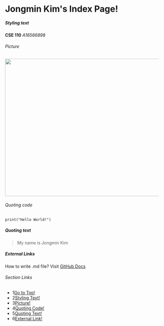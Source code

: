 # Jongmin Kim's Index Page!

##### Styling text #####
**CSE 110**
*A16566898*

###### Picture ######
<img src="IMG_4031.jpg" width="800" height="450">

###### Quoting code #####
```
print("Hello World!")
```

##### Quoting text #####
> My name is Jongmin Kim

##### External Links #####
How to write .md file?
Visit [GitHub Docs](https://docs.github.com/en/get-started/writing-on-github/getting-started-with-writing-and-formatting-on-github/basic-writing-and-formatting-syntax)

###### Section Links #####
- 1[Go to Top!](#jongmin-kims-index-page)
- 2[Styling Text!](#styling-text)
- 3[Picture!](#picture)
- 4[Quoting Code!](#quoting-code)
- 5[Quoting Text!](#quoting-text)
- 6[External Link!](#external-links)